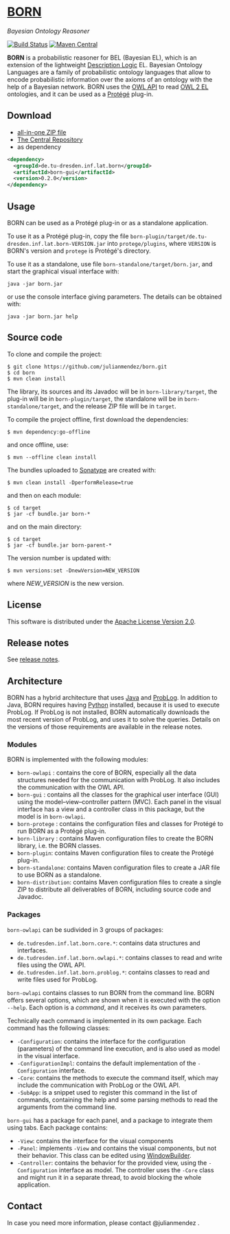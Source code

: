 # [BORN](http://julianmendez.github.io/born/)
*Bayesian Ontology Reasoner*


[![Build Status](https://travis-ci.org/julianmendez/born.png?branch=master)](https://travis-ci.org/julianmendez/born)
[![Maven Central](https://maven-badges.herokuapp.com/maven-central/de.tu-dresden.inf.lat.born/born-parent/badge.svg)](http://search.maven.org/#search|ga|1|g%3A%22de.tu-dresden.inf.lat.born%22)


**BORN** is a probabilistic reasoner for BEL (Bayesian EL), which is an extension of the
lightweight [Description Logic](http://dl.kr.org/) EL. Bayesian Ontology Languages are a
family of probabilistic ontology languages that allow to encode probabilistic information
over the axioms of an ontology with the help of a Bayesian network. BORN uses
the [OWL API](http://owlcs.github.io/owlapi/) to
read [OWL 2 EL](http://www.w3.org/TR/owl2-profiles/#OWL_2_EL) ontologies, and it can be used as a [Prot&eacute;g&eacute;](http://protege.stanford.edu/) plug-in.



## Download

* [all-in-one ZIP file](https://sourceforge.net/projects/latitude/files/born/0.2.0/born-0.2.0.zip/download)
* [The Central Repository](https://repo1.maven.org/maven2/de/tu-dresden/inf/lat/born/)
* as dependency

```xml
<dependency>
  <groupId>de.tu-dresden.inf.lat.born</groupId>
  <artifactId>born-gui</artifactId>
  <version>0.2.0</version>
</dependency>
```


## Usage

BORN can be used as a Prot&eacute;g&eacute; plug-in or as a standalone application.

To use it as a Prot&eacute;g&eacute; plug-in, copy the file `born-plugin/target/de.tu-dresden.inf.lat.born-VERSION.jar` into `protege/plugins`, where `VERSION` is BORN's version and `protege` is  Prot&eacute;g&eacute;'s directory.

To use it as a standalone, use file `born-standalone/target/born.jar`, and start the graphical visual interface with:

```
java -jar born.jar
```

or use the console interface giving parameters. The details can be obtained with:

```
java -jar born.jar help
```


## Source code

To clone and compile the project:

```
$ git clone https://github.com/julianmendez/born.git
$ cd born
$ mvn clean install
```

The library, its sources and its Javadoc will be in `born-library/target`, the plug-in will be in `born-plugin/target`, the standalone will be in `born-standalone/target`, and the release ZIP file will be in `target`.

To compile the project offline, first download the dependencies:

```
$ mvn dependency:go-offline
```

and once offline, use:

```
$ mvn --offline clean install
```

The bundles uploaded to [Sonatype](https://oss.sonatype.org/) are created with:

```
$ mvn clean install -DperformRelease=true
```

and then on each module:

```
$ cd target
$ jar -cf bundle.jar born-*
```

and on the main directory:

```
$ cd target
$ jar -cf bundle.jar born-parent-*
```

The version number is updated with:

```
$ mvn versions:set -DnewVersion=NEW_VERSION
```

where *NEW_VERSION* is the new version.


## License

This software is distributed under the [Apache License Version 2.0](http://www.apache.org/licenses/LICENSE-2.0.txt).


## Release notes

See [release notes](http://github.com/julianmendez/born/blob/master/RELEASE-NOTES.md).


## Architecture

BORN has a hybrid architecture that uses [Java](http://www.oracle.com/technetwork/java/index.html) and [ProbLog](https://dtai.cs.kuleuven.be/problog/). In addition to Java, BORN requires having [Python](https://www.python.org/) installed, because it is used to execute ProbLog. If ProbLog is not installed, BORN automatically downloads the most recent version of ProbLog, and uses it to solve the queries.
Details on the versions of those requirements are available in the release notes.


### Modules

BORN is implemented with the following modules:

* `born-owlapi` : contains the core of BORN, especially all the data structures needed for the communication with ProbLog. It also includes the communication with the OWL API.
* `born-gui` : contains all the classes for the graphical user interface (GUI) using the model–view–controller pattern (MVC). Each panel in the visual interface has a view and a controller class in this package, but the model is in `born-owlapi`.
* `born-protege` : contains the configuration files and classes for Prot&eacute;g&eacute; to run BORN as a Prot&eacute;g&eacute; plug-in.
* `born-library` : contains Maven configuration files to create the BORN library, i.e. the BORN classes.
* `born-plugin`: contains Maven configuration files to create the Prot&eacute;g&eacute; plug-in.
* `born-standalone`: contains Maven configuration files to create a JAR file to use BORN as a standalone.
* `born-distribution`: contains Maven configuration files to create a single ZIP to distribute all deliverables of BORN, including source code and Javadoc.


### Packages

`born-owlapi` can be sudivided in 3 groups of packages:

* `de.tudresden.inf.lat.born.core.*`: contains data structures and interfaces.
* `de.tudresden.inf.lat.born.owlapi.*`: contains classes to read and write files using the OWL API.
* `de.tudresden.inf.lat.born.problog.*`: contains classes to read and write files used for ProbLog.

`born-owlapi` contains classes to run BORN from the command line. BORN offers several options, which are shown when it is executed with the option `--help`. Each option is a *command*, and it receives its own parameters.

Technically each command is implemented in its own package. Each command has the following classes:

* `-Configuration`: contains the interface for the configuration (parameters) of the command line execution, and is also used as model in the visual interface.
* `-ConfigurationImpl`: contains the default implementation of the `-Configuration` interface. 
* `-Core`: contains the methods to execute the command itself, which may include the communication with ProbLog or the OWL API.
* `-SubApp`: is a snippet used to register this command in the list of commands, containing the help and some parsing methods to read the arguments from the command line.

`born-gui` has a package for each panel, and a package to integrate them using tabs. Each package contains:

* `-View`: contains the interface for the visual components
* `-Panel`: implements `-View` and contains the visual components, but not their behavior. This class can be edited using [WindowBuilder](https://projects.eclipse.org/projects/tools.windowbuilder). 
* `-Controller`: contains the behavior for the provided view, using the `-Configuration` interface as model.  The controller uses the `-Core` class and might run it in a separate thread, to avoid blocking the whole application.


## Contact

In case you need more information, please contact @julianmendez .

